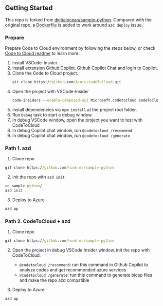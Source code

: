 ## Getting Started

This repo is forked from [digitalocean/sample-python](https://github.com/digitalocean/sample-python). Compared with the original repo, a [Dockerfile ](./Dockerfile)is added to work around `azd deploy` issue.

### Prepare

Prepare Code to Cloud environment by following the steps below, or check [Code to Cloud readme](https://github.com/Azure/codeToCloud) to learn more.

1. Install VSCode-Insider.
2. Install extension Github Copilot, Github Copilot Chat and login to Copilot.
3. Clone the Code to Cloud project.
   ```cmd
   git clone https://github.com/Azure/codeToCloud.git
   ```
4. Open the project with VSCode-Insider
   ```cmd
   code-insiders --enable-proposed-api Microsoft.codetocloud codeToCloud/
   ```
5. Install dependencies via `npm install` at the project root folder.
6. Run `Debug` task to start a debug window.
7. In debug VSCode window, open the project you want to test with CodeToCloud
8. In debug Copilot chat window, run `@codetocloud /recommend`
9. In debug Copilot chat window, run `@codetocloud /generate`

### Path 1. azd

1. Clone repo

```cmd
git clone https://github.com/houk-ms/sample-python
```

2. Init the repo with `azd init`

```cmd
cd sample-python/
azd init
```

3. Deploy to Azure

```cmd
azd up
```

### Path 2. CodeToCloud + azd

1. Clone repo

```cmd
git clone https://github.com/houk-ms/sample-python
```

2. Open the project in debug VSCode Insider window, init the repo with CodeToCloud.

   * `@codetocloud /recommend`: run this command in Github Copilot to analyze codes and get recommended azure services
   * `@codetocloud /generate`: run this command to generate bicep files and make the repo azd compatible
3. Deploy to Azure

```cmd
azd up
```
